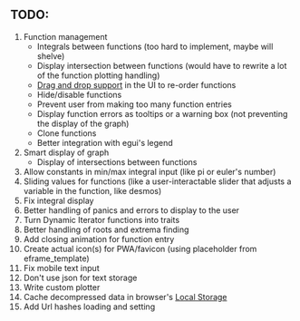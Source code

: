 ## TODO:
1. Function management
	- Integrals between functions (too hard to implement, maybe will shelve)
	- Display intersection between functions (would have to rewrite a lot of the function plotting handling)
	- [Drag and drop support](https://github.com/emilk/egui/discussions/1530) in the UI to re-order functions
	- Hide/disable functions
	- Prevent user from making too many function entries
	- Display function errors as tooltips or a warning box (not preventing the display of the graph)
	- Clone functions
	- Better integration with egui's legend
2. Smart display of graph
	- Display of intersections between functions
3. Allow constants in min/max integral input (like pi or euler's number)
4. Sliding values for functions (like a user-interactable slider that adjusts a variable in the function, like desmos)
5. Fix integral display
6. Better handling of panics and errors to display to the user
7. Turn Dynamic Iterator functions into traits
8. Better handling of roots and extrema finding
9. Add closing animation for function entry
10. Create actual icon(s) for PWA/favicon (using placeholder from eframe_template)
11. Fix mobile text input
12. Don't use json for text storage
13. Write custom plotter
14. Cache decompressed data in browser's [Local Storage](https://rustwasm.github.io/wasm-bindgen/api/web_sys/struct.Storage.html)
15. Add Url hashes loading and setting
